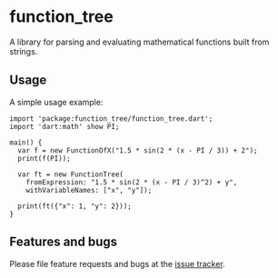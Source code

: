 # function_tree

A library for parsing and evaluating mathematical functions built from strings.

## Usage

A simple usage example:

    import 'package:function_tree/function_tree.dart';
    import 'dart:math' show PI;

    main() {
      var f = new FunctionOfX("1.5 * sin(2 * (x - PI / 3)) + 2");
      print(f(PI));

      var ft = new FunctionTree(
        fromExpression: "1.5 * sin(2 * (x - PI / 3)^2) + y",
        withVariableNames: ["x", "y"]);

      print(ft({"x": 1, "y": 2}));
    }

## Features and bugs

Please file feature requests and bugs at the [issue tracker][tracker].

[tracker]: https://bitbucket.org/ram6ler/function-tree/issues
